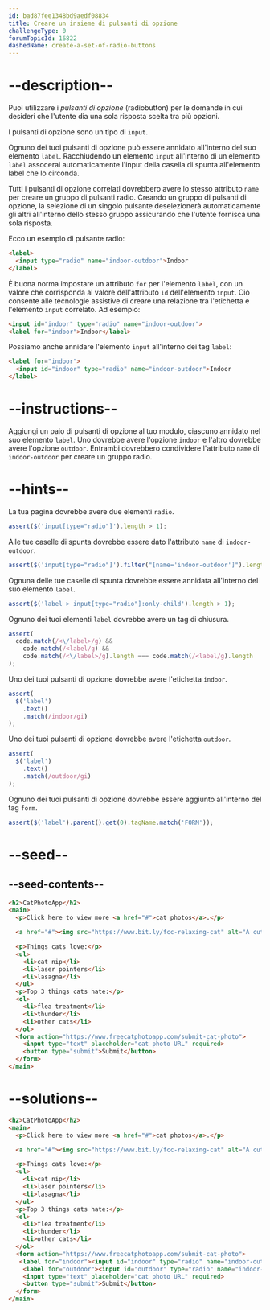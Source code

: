 ```yaml
---
id: bad87fee1348bd9aedf08834
title: Creare un insieme di pulsanti di opzione
challengeType: 0
forumTopicId: 16822
dashedName: create-a-set-of-radio-buttons
---
```


# --description--

Puoi utilizzare i <dfn>pulsanti di opzione</dfn> (radiobutton) per le domande in cui desideri che l'utente dia una sola risposta scelta tra più opzioni.

I pulsanti di opzione sono un tipo di `input`.

Ognuno dei tuoi pulsanti di opzione può essere annidato all'interno del suo elemento `label`. Racchiudendo un elemento `input` all'interno di un elemento `label` assocerai automaticamente l'input della casella di spunta all'elemento label che lo circonda.

Tutti i pulsanti di opzione correlati dovrebbero avere lo stesso attributo `name` per creare un gruppo di pulsanti radio. Creando un gruppo di pulsanti di opzione, la selezione di un singolo pulsante deselezionerà automaticamente gli altri all'interno dello stesso gruppo assicurando che l'utente fornisca una sola risposta.

Ecco un esempio di pulsante radio:

```html
<label> 
  <input type="radio" name="indoor-outdoor">Indoor 
</label>
```

È buona norma impostare un attributo `for` per l'elemento `label`, con un valore che corrisponda al valore dell'attributo `id` dell'elemento `input`. Ciò consente alle tecnologie assistive di creare una relazione tra l'etichetta e l'elemento `input` correlato. Ad esempio:

```html
<input id="indoor" type="radio" name="indoor-outdoor">
<label for="indoor">Indoor</label>
```

Possiamo anche annidare l'elemento `input` all'interno dei tag `label`:

```html
<label for="indoor"> 
  <input id="indoor" type="radio" name="indoor-outdoor">Indoor 
</label>
```

# --instructions--

Aggiungi un paio di pulsanti di opzione al tuo modulo, ciascuno annidato nel suo elemento `label`. Uno dovrebbe avere l'opzione `indoor` e l'altro dovrebbe avere l'opzione `outdoor`. Entrambi dovrebbero condividere l'attributo `name` di `indoor-outdoor` per creare un gruppo radio.

# --hints--

La tua pagina dovrebbe avere due elementi `radio`.

```js
assert($('input[type="radio"]').length > 1);
```

Alle tue caselle di spunta dovrebbe essere dato l'attributo `name` di `indoor-outdoor`.

```js
assert($('input[type="radio"]').filter("[name='indoor-outdoor']").length > 1);
```

Ognuna delle tue caselle di spunta dovrebbe essere annidata all'interno del suo elemento `label`.

```js
assert($('label > input[type="radio"]:only-child').length > 1);
```

Ognuno dei tuoi elementi `label` dovrebbe avere un tag di chiusura.

```js
assert(
  code.match(/<\/label>/g) &&
    code.match(/<label/g) &&
    code.match(/<\/label>/g).length === code.match(/<label/g).length
);
```

Uno dei tuoi pulsanti di opzione dovrebbe avere l'etichetta `indoor`.

```js
assert(
  $('label')
    .text()
    .match(/indoor/gi)
);
```

Uno dei tuoi pulsanti di opzione dovrebbe avere l'etichetta `outdoor`.

```js
assert(
  $('label')
    .text()
    .match(/outdoor/gi)
);
```

Ognuno dei tuoi pulsanti di opzione dovrebbe essere aggiunto all'interno del tag `form`.

```js
assert($('label').parent().get(0).tagName.match('FORM'));
```

# --seed--

## --seed-contents--

```html
<h2>CatPhotoApp</h2>
<main>
  <p>Click here to view more <a href="#">cat photos</a>.</p>

  <a href="#"><img src="https://www.bit.ly/fcc-relaxing-cat" alt="A cute orange cat lying on its back."></a>

  <p>Things cats love:</p>
  <ul>
    <li>cat nip</li>
    <li>laser pointers</li>
    <li>lasagna</li>
  </ul>
  <p>Top 3 things cats hate:</p>
  <ol>
    <li>flea treatment</li>
    <li>thunder</li>
    <li>other cats</li>
  </ol>
  <form action="https://www.freecatphotoapp.com/submit-cat-photo">
    <input type="text" placeholder="cat photo URL" required>
    <button type="submit">Submit</button>
  </form>
</main>
```

# --solutions--

```html
<h2>CatPhotoApp</h2>
<main>
  <p>Click here to view more <a href="#">cat photos</a>.</p>

  <a href="#"><img src="https://www.bit.ly/fcc-relaxing-cat" alt="A cute orange cat lying on its back."></a>

  <p>Things cats love:</p>
  <ul>
    <li>cat nip</li>
    <li>laser pointers</li>
    <li>lasagna</li>
  </ul>
  <p>Top 3 things cats hate:</p>
  <ol>
    <li>flea treatment</li>
    <li>thunder</li>
    <li>other cats</li>
  </ol>
  <form action="https://www.freecatphotoapp.com/submit-cat-photo">
   <label for="indoor"><input id="indoor" type="radio" name="indoor-outdoor"> Indoor</label>
    <label for="outdoor"><input id="outdoor" type="radio" name="indoor-outdoor"> Outdoor</label><br>
    <input type="text" placeholder="cat photo URL" required>
    <button type="submit">Submit</button>
  </form>
</main>
```
